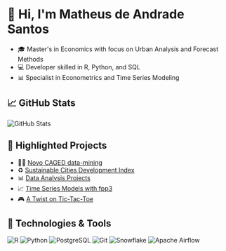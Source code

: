 
 # 👋 Hi, I'm Matheus de Andrade Santos

- 🎓 Master's in Economics with focus on Urban Analysis and Forecast Methods
- 💻 Developer skilled in R, Python, and SQL
- 📊 Specialist in Econometrics and Time Series Modeling

## 📈 GitHub Stats
![GitHub Stats](https://github-readme-stats.vercel.app/api?username=WizardCake&show_icons=true&theme=radical&count_private=true)

## 🌟 Highlighted Projects
- 🧑‍💼 [Novo CAGED data-mining](https://github.com/WizardCake/Fetch_NovoCaged)
- ♻️ [Sustainable Cities Development Index](https://github.com/WizardCake/iqm)
- 📊 [Data Analysis Projects](https://github.com/WizardCake/Data_Analysis)
- 📈 [Time Series Models with fpp3](https://github.com/WizardCake/Time-Series-Modeling)
- 🎮 [A Twist on Tic-Tac-Toe](https://github.com/WizardCake/Velha-das-Velhas)

## 🔧 Technologies & Tools
![R](https://img.shields.io/badge/R-276DC3?style=for-the-badge&logo=r&logoColor=white)
![Python](https://img.shields.io/badge/Python-3776AB?style=for-the-badge&logo=python&logoColor=white)
![PostgreSQL](https://img.shields.io/badge/PostgreSQL-336791?style=for-the-badge&logo=postgresql&logoColor=white)
![Git](https://img.shields.io/badge/Git-F05032?style=for-the-badge&logo=git&logoColor=white)
![Snowflake](https://img.shields.io/badge/Snowflake-29B5E8?style=for-the-badge&logo=snowflake&logoColor=white)
![Apache Airflow](https://img.shields.io/badge/Apache%20Airflow-017CEE?style=for-the-badge&logo=apache-airflow&logoColor=black)
